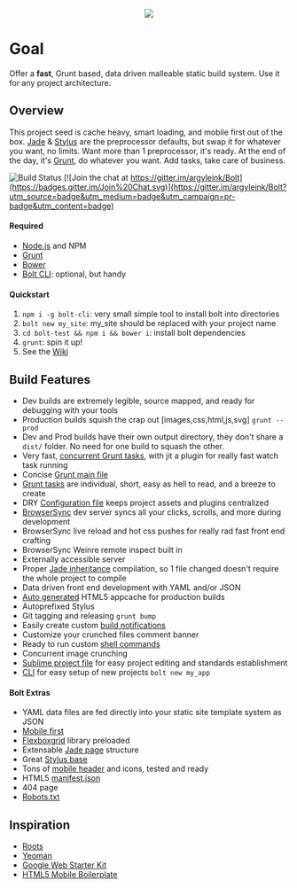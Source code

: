 <p align="center">
  <a href="http://www.hipsterlogogenerator.com/">
    <img src="https://dl.dropboxusercontent.com/u/6515442/hipsterlogogenerator_1422411720676.png"/>
  </a>
</p>

# Goal
Offer a **fast**, Grunt based, data driven malleable static build system. Use it for any project architecture. 

## Overview
This project seed is cache heavy, smart loading, and mobile first out of the box. [Jade](http://jade-lang.com/) & [Stylus](http://learnboost.github.io/stylus/) are the preprocessor defaults, but swap it for whatever you want, no limits. Want more than 1 preprocessor, it's ready. At the end of the day, it's [Grunt](http://gruntjs.com/), do whatever you want. Add tasks, take care of business.

![Build Status](https://travis-ci.org/argyleink/Bolt.svg?branch=master)
[![Join the chat at https://gitter.im/argyleink/Bolt](https://badges.gitter.im/Join%20Chat.svg)](https://gitter.im/argyleink/Bolt?utm_source=badge&utm_medium=badge&utm_campaign=pr-badge&utm_content=badge)

#### Required
- [Node.js](http://nodejs.org/) and NPM
- [Grunt](http://gruntjs.com/)
- [Bower](http://bower.io/)
- [Bolt CLI](https://github.com/argyleink/Bolt-cli): optional, but handy

#### Quickstart
1. `npm i -g bolt-cli`: very small simple tool to install bolt into directories
2. `bolt new my_site`: my_site should be replaced with your project name
3. `cd bolt-test && npm i && bower i`: install bolt dependencies
4. `grunt`: spin it up!
5. See the [Wiki](https://github.com/argyleink/Bolt/wiki)

## Build Features
- Dev builds are extremely legible, source mapped, and ready for debugging with your tools
- Production builds squish the crap out [images,css,html,js,svg] `grunt --prod`
- Dev and Prod builds have their own output directory, they don't share a `dist/` folder. No need for one build to squash the other.
- Very fast, [concurrent Grunt tasks](https://github.com/argyleink/Bolt/blob/master/tasks/concurrent.coffee), with jit a plugin for really fast watch task running
- Concise [Grunt main file](https://github.com/argyleink/Bolt/blob/master/gruntfile.coffee)
- [Grunt tasks](https://github.com/argyleink/Bolt/tree/master/tasks) are individual, short, easy as hell to read, and a breeze to create
- DRY [Configuration file](https://github.com/argyleink/Bolt/blob/master/app.coffee) keeps project assets and plugins centralized
- [BrowserSync](http://www.browsersync.io) dev server syncs all your clicks, scrolls, and more during development
- BrowserSync live reload and hot css pushes for really rad fast front end crafting
- BrowserSync Weinre remote inspect built in
- Externally accessible server
- Proper [Jade inheritance](https://github.com/paulyoung/jade-inheritance) compilation, so 1 file changed doesn't require the whole project to compile
- Data driven front end development with YAML and/or JSON
- [Auto generated](https://github.com/argyleink/Bolt/blob/master/tasks/manifest.coffee) HTML5 appcache for production builds
- Autoprefixed Stylus
- Git tagging and releasing `grunt bump`
- Easily create custom [build notifications](https://github.com/argyleink/Bolt/blob/master/tasks/notify.coffee)
- Customize your crunched files comment banner
- Ready to run custom [shell commands](https://github.com/argyleink/Bolt/blob/master/tasks/shell.coffee)
- Concurrent image crunching
- [Sublime project file](https://github.com/argyleink/Bolt/blob/master/app.sublime-project) for easy project editing and standards establishment
- [CLI](https://github.com/argyleink/Bolt-cli) for easy setup of new projects `bolt new my_app`

#### Bolt Extras
- YAML data files are fed directly into your static site template system as JSON
- [Mobile first](https://github.com/argyleink/Bolt/blob/master/app/styles/base/_vars.styl)
- [Flexboxgrid](http://flexboxgrid.com/) library preloaded
- Extensable [Jade page](https://github.com/argyleink/Bolt/blob/master/app/_jade/layouts/page.jade) structure
- Great [Stylus base](https://github.com/argyleink/Bolt/tree/master/app/styles)
- Tons of [mobile header](https://github.com/argyleink/Bolt/tree/master/app/_jade/includes/mobile) and icons, tested and ready
- HTML5 [manifest.json](https://github.com/argyleink/Bolt/blob/master/app/manifest.json)
- 404 page
- [Robots.txt](https://github.com/argyleink/Bolt/blob/master/app/robots.txt)

## Inspiration
- [Roots](http://roots.cx/)
- [Yeoman](http://yeoman.io/)
- [Google Web Starter Kit](https://developers.google.com/web/starter-kit/)
- [HTML5 Mobile Boilerplate](https://github.com/h5bp/html5-boilerplate)
